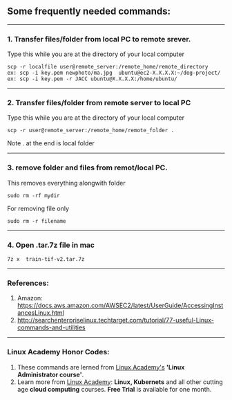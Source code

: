 

## Some frequently needed commands:

------------------
### 1. Transfer files/folder from local PC to remote srever.

Type this while you are at the directory of your local computer

```
scp -r localfile user@remote_server:/remote_home/remote_directory
ex: scp -i key.pem newphoto/ma.jpg  ubuntu@ec2-X.X.X.X:~/dog-project/ 
ex: scp -i key.pem -r JACC ubuntu@X.X.X.X:/home/ubuntu/
```

---------------------


### 2. Transfer files/folder from remote server to local PC

Type this while you are at the directory of your local computer

```
scp -r user@remote_server:/remote_home/remote_folder .

```

 Note . at the end is local folder
 
 --------------------

### 3. remove folder and files from remot/local PC.

This removes everything alongwith folder

```
sudo rm -rf mydir
```

For removing file only

```
sudo rm -r filename
```

-------------


### 4. Open .tar.7z file in mac
```
7z x  train-tif-v2.tar.7z
```
--------------



### References:
1. Amazon: https://docs.aws.amazon.com/AWSEC2/latest/UserGuide/AccessingInstancesLinux.html
1. http://searchenterpriselinux.techtarget.com/tutorial/77-useful-Linux-commands-and-utilities


----------------------------


### Linux Academy Honor Codes:
1. These commands are lerned from [Linux Academy's](https://linuxacademy.com/) **'Linux Administrator course'**. 
2. Learn more from [Linux Academy](https://linuxacademy.com/): **Linux, Kubernets** and all other cutting age **cloud computing** courses. **Free Trial** is available for one month.
